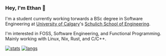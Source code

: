 ### Hey, I'm Ethan 👋 

I'm a student currently working torwards a BSc degree in Software Engineering at [University of Calgary](https://www.ucalgary.ca/)'s [Schulich School of Engineering](https://schulich.ucalgary.ca/).

I'm interested in FOSS, Software Engineering, and Functional Programming. Mainly working with Linux, Nix, Rust, and C/C++.

[![stats](https://github-readme-stats.vercel.app/api?username=ethangillengg&theme=material-palenight)](https://github.com/ethangillengg)
[![langs](https://github-readme-stats.vercel.app/api/top-langs/?username=ethangillengg&langs_count=8&layout=compact&theme=material-palenight)](https://github.com/ethangillengg?tab=repositories)
